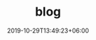 ---
title: "blog"
date: 2019-10-29T13:49:23+06:00
draft: false

# meta description
description: "技術宅Tech"

# type
type : "blog"
---